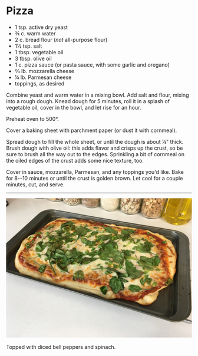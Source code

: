 # Pizza

- 1 tsp. active dry yeast
- ¾ c. warm water
- 2 c. bread flour (*not* all-purpose flour)
- 1½ tsp. salt
- 1 tbsp. vegetable oil
- 3 tbsp. olive oil
- 1 c. pizza sauce (or pasta sauce, with some garlic and oregano)
- ⅔ lb. mozzarella cheese
- ¼ lb. Parmesan cheese
- toppings, as desired

Combine yeast and warm water in a mixing bowl. Add salt and flour, mixing into a
rough dough. Knead dough for 5 minutes, roll it in a splash of vegetable oil,
cover in the bowl, and let rise for an hour.

Preheat oven to 500°.

Cover a baking sheet with parchment paper (or dust it with cornmeal).

Spread dough to fill the whole sheet, or until the dough is about ¼" thick.
Brush dough with olive oil: this adds flavor and crisps up the crust, so be sure
to brush all the way out to the edges. Sprinkling a bit of cornmeal on the oiled
edges of the crust adds some nice texture, too.

Cover in sauce, mozzarella, Parmesan, and any toppings you'd like. Bake for
8--10 minutes or until the crust is golden brown. Let cool for a couple minutes,
cut, and serve.

---

![pizza!](../images/pizza.jpg)

Topped with diced bell peppers and spinach.

